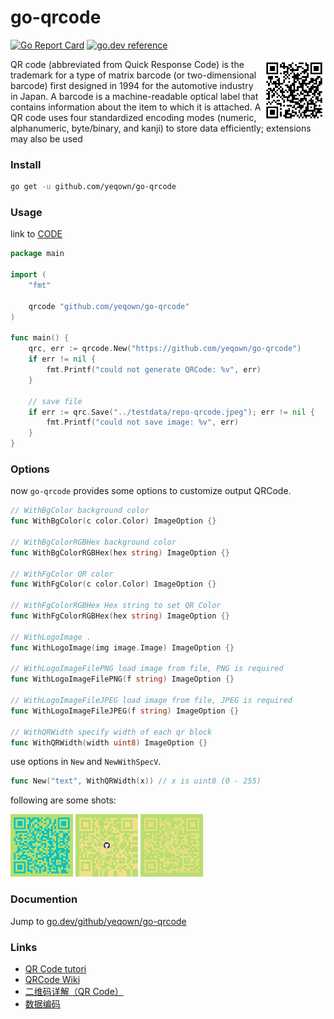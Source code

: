 # go-qrcode #

[![Go Report Card](https://goreportcard.com/badge/github.com/yeqown/go-qrcode)](https://goreportcard.com/report/github.com/yeqown/go-qrcode) [![go.dev reference](https://img.shields.io/badge/go.dev-reference-007d9c?logo=go&logoColor=white&style=flat-square)](https://pkg.go.dev/github.com/yeqown/go-qrcode)

<img src="./qrcode.jpeg" width="100px" align="right"/>
QR code (abbreviated from Quick Response Code) is the trademark for a type of matrix barcode (or two-dimensional barcode) first designed in 1994 for the automotive industry in Japan. A barcode is a machine-readable optical label that contains information about the item to which it is attached. A QR code uses four standardized encoding modes (numeric, alphanumeric, byte/binary, and kanji) to store data efficiently; extensions may also be used

### Install

```sh
go get -u github.com/yeqown/go-qrcode
```

### Usage

link to [CODE](./example/main.go)
```go
package main

import (
	"fmt"

	qrcode "github.com/yeqown/go-qrcode"
)

func main() {
	qrc, err := qrcode.New("https://github.com/yeqown/go-qrcode")
	if err != nil {
		fmt.Printf("could not generate QRCode: %v", err)
	}

	// save file
	if err := qrc.Save("../testdata/repo-qrcode.jpeg"); err != nil {
		fmt.Printf("could not save image: %v", err)
	}
}
```

### Options

now `go-qrcode` provides some options to customize output QRCode.

```go
// WithBgColor background color
func WithBgColor(c color.Color) ImageOption {}

// WithBgColorRGBHex background color
func WithBgColorRGBHex(hex string) ImageOption {}

// WithFgColor QR color
func WithFgColor(c color.Color) ImageOption {}

// WithFgColorRGBHex Hex string to set QR Color
func WithFgColorRGBHex(hex string) ImageOption {}

// WithLogoImage .
func WithLogoImage(img image.Image) ImageOption {}

// WithLogoImageFilePNG load image from file, PNG is required
func WithLogoImageFilePNG(f string) ImageOption {}

// WithLogoImageFileJPEG load image from file, JPEG is required
func WithLogoImageFileJPEG(f string) ImageOption {}

// WithQRWidth specify width of each qr block
func WithQRWidth(width uint8) ImageOption {}
```

use options in `New` and `NewWithSpecV`. 
```go
func New("text", WithQRWidth(x)) // x is uint8 (0 - 255)
```

following are some shots:

<img src="./testdata/qrtest_fg_bg.jpeg" width="100px">
<img src="./testdata/qrtest_icon.jpeg" width="100px">
<img src="./testdata/qrtest_circle.jpeg" width="100px">

### Documention

Jump to [go.dev/github/yeqown/go-qrcode](https://godoc.org/github.com/yeqown/go-qrcode)

### Links

* [QR Code tutori](https://www.thonky.com/qr-code-tutorial/)
* [QRCode Wiki](https://en.wikipedia.org/wiki/QR_code)
* [二维码详解（QR Code）](https://zhuanlan.zhihu.com/p/21463650)
* [数据编码](https://zhuanlan.zhihu.com/p/25432676)